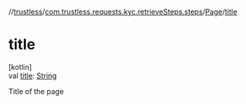 //[trustless](../../../index.md)/[com.trustless.requests.kyc.retrieveSteps.steps](../index.md)/[Page](index.md)/[title](title.md)

# title

[kotlin]\
val [title](title.md): [String](https://kotlinlang.org/api/latest/jvm/stdlib/kotlin/-string/index.html)

Title of the page
